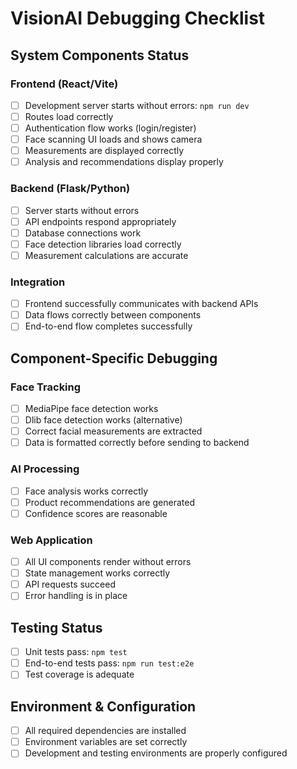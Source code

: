 # VisionAI Debugging Checklist

## System Components Status

### Frontend (React/Vite)
- [ ] Development server starts without errors: `npm run dev`
- [ ] Routes load correctly
- [ ] Authentication flow works (login/register)
- [ ] Face scanning UI loads and shows camera
- [ ] Measurements are displayed correctly
- [ ] Analysis and recommendations display properly

### Backend (Flask/Python)
- [ ] Server starts without errors
- [ ] API endpoints respond appropriately
- [ ] Database connections work
- [ ] Face detection libraries load correctly
- [ ] Measurement calculations are accurate

### Integration
- [ ] Frontend successfully communicates with backend APIs
- [ ] Data flows correctly between components
- [ ] End-to-end flow completes successfully

## Component-Specific Debugging

### Face Tracking
- [ ] MediaPipe face detection works
- [ ] Dlib face detection works (alternative)
- [ ] Correct facial measurements are extracted
- [ ] Data is formatted correctly before sending to backend

### AI Processing
- [ ] Face analysis works correctly
- [ ] Product recommendations are generated
- [ ] Confidence scores are reasonable

### Web Application
- [ ] All UI components render without errors
- [ ] State management works correctly
- [ ] API requests succeed
- [ ] Error handling is in place

## Testing Status
- [ ] Unit tests pass: `npm test`
- [ ] End-to-end tests pass: `npm run test:e2e`
- [ ] Test coverage is adequate

## Environment & Configuration
- [ ] All required dependencies are installed
- [ ] Environment variables are set correctly
- [ ] Development and testing environments are properly configured 